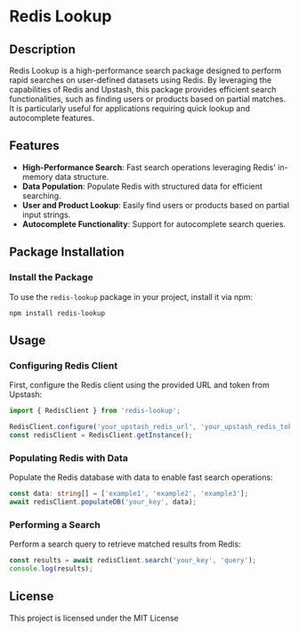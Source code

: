 # Redis Lookup

## Description

Redis Lookup is a high-performance search package designed to perform rapid searches on user-defined datasets using Redis. By leveraging the capabilities of Redis and Upstash, this package provides efficient search functionalities, such as finding users or products based on partial matches. It is particularly useful for applications requiring quick lookup and autocomplete features.

## Features

- **High-Performance Search**: Fast search operations leveraging Redis' in-memory data structure.
- **Data Population**: Populate Redis with structured data for efficient searching.
- **User and Product Lookup**: Easily find users or products based on partial input strings.
- **Autocomplete Functionality**: Support for autocomplete search queries.

## Package Installation

### Install the Package
To use the `redis-lookup` package in your project, install it via npm:
```shell
npm install redis-lookup
```

## Usage

### Configuring Redis Client
First, configure the Redis client using the provided URL and token from Upstash:


```typescript
import { RedisClient } from 'redis-lookup';

RedisClient.configure('your_upstash_redis_url', 'your_upstash_redis_token');
const redisClient = RedisClient.getInstance();
```

### Populating Redis with Data
Populate the Redis database with data to enable fast search operations:
```typescript
const data: string[] = ['example1', 'example2', 'example3'];
await redisClient.populateDB('your_key', data);
```

### Performing a Search
Perform a search query to retrieve matched results from Redis:
```typescript
const results = await redisClient.search('your_key', 'query');
console.log(results);
```
## License

This project is licensed under the MIT License